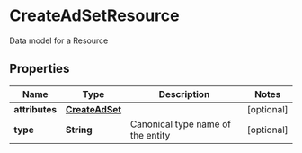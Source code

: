 

# CreateAdSetResource

Data model for a Resource

## Properties

Name | Type | Description | Notes
------------ | ------------- | ------------- | -------------
**attributes** | [**CreateAdSet**](CreateAdSet.md) |  |  [optional]
**type** | **String** | Canonical type name of the entity |  [optional]



